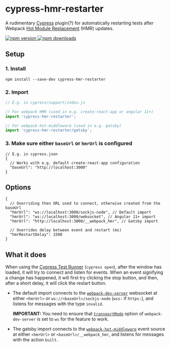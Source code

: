 # cypress-hmr-restarter

A rudimentary [Cypress](https://www.cypress.io/) plugin(?) for automatically restarting tests after Webpack [Hot Module Replacement](https://webpack.js.org/concepts/hot-module-replacement/) (HMR) updates.

[![npm version](https://img.shields.io/npm/v/cypress-hmr-restarter.svg?style=flat-square) ![npm downloads](https://img.shields.io/npm/dm/cypress-hmr-restarter?style=flat-square)](https://www.npmjs.com/package/cypress-hmr-restarter)

## Setup

### 1. Install

```shell
npm install --save-dev cypress-hmr-restarter
```

### 2. Import

```js
// E.g. in cypress/support/index.js

// For webpack HMR (used in e.g. create-react-app or angular 11+)
import 'cypress-hmr-restarter';

// For webpack-hot-middleware (used in e.g. gatsby)
import 'cypress-hmr-restarter/gatsby';
```

### 3. Make sure either `baseUrl` or `hmrUrl` is configured

```jsonc
// E.g. in cypress.json
{
  // Works with e.g. default create-react-app configuration
  "baseUrl": "http://localhost:3000"
}
```

## Options

```jsonc
{
  // Overriding then URL used to connect, otherwise created from the baseUrl
  "hmrUrl": "ws://localhost:3000/sockjs-node", // Default import
  "hmrUrl": "ws://localhost:3000/websocket", // Angular 11+ import
  "hmrUrl": "http://localhost:3000/__webpack_hmr", // Gatsby import

  // Overrides delay between event and restart (ms)
  "hmrRestartDelay": 1500
}
```

## What it does

When using the [Cypress Test Runner](https://docs.cypress.io/guides/core-concepts/test-runner.html) (`cypress open`), after the window has loaded, it will try to connect and listen for events. When an event signifying a change has happened, it will first try clicking the stop button, and then, after a short delay, it will click the restart button.

- The default import connects to the [`webpack-dev-server`](https://www.npmjs.com/package/webpack-dev-server) websocket at either `<hmrUrl>` or `ws://<baseUrl>/sockjs-node` (`wss:` if `https:`), and listens for messages with the type `invalid`.

  **IMPORTANT:** You need to ensure that [`transportMode`](https://webpack.js.org/configuration/dev-server/#devservertransportmode) option of `webpack-dev-server` is set to `ws` for the feature to work.

- The gatsby import connects to the [`webpack-hot-middleware`](https://www.npmjs.com/package/webpack-hot-middleware) event source at either `<hmrUrl>` or `<baseUrl>/__webpack_hmr`, and listens for messages with the action `built`.

